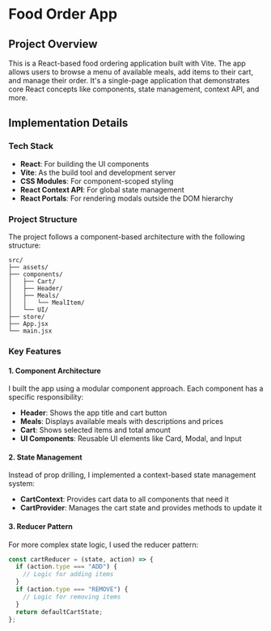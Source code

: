 # Food Order App

## Project Overview

This is a React-based food ordering application built with Vite. The app allows users to browse a menu of available meals, add items to their cart, and manage their order. It's a single-page application that demonstrates core React concepts like components, state management, context API, and more.

## Implementation Details

### Tech Stack

- **React**: For building the UI components
- **Vite**: As the build tool and development server
- **CSS Modules**: For component-scoped styling
- **React Context API**: For global state management
- **React Portals**: For rendering modals outside the DOM hierarchy

### Project Structure

The project follows a component-based architecture with the following structure:

```
src/
├── assets/
├── components/
│   ├── Cart/
│   ├── Header/
│   ├── Meals/
│   │   └── MealItem/
│   └── UI/
├── store/
├── App.jsx
└── main.jsx
```

### Key Features

#### 1. Component Architecture

I built the app using a modular component approach. Each component has a specific responsibility:

- **Header**: Shows the app title and cart button
- **Meals**: Displays available meals with descriptions and prices
- **Cart**: Shows selected items and total amount
- **UI Components**: Reusable UI elements like Card, Modal, and Input

#### 2. State Management

Instead of prop drilling, I implemented a context-based state management system:

- **CartContext**: Provides cart data to all components that need it
- **CartProvider**: Manages the cart state and provides methods to update it

#### 3. Reducer Pattern

For more complex state logic, I used the reducer pattern:

```jsx
const cartReducer = (state, action) => {
  if (action.type === "ADD") {
    // Logic for adding items
  }
  if (action.type === "REMOVE") {
    // Logic for removing items
  }
  return defaultCartState;
};
```
